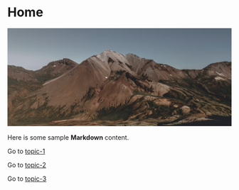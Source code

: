 # Home

![](images/mountain.jpg ':class=banner-image')

Here is some sample **Markdown** content.  

Go to [topic-1](topic-1.md)

Go to [topic-2](/my-folder/topic-2.md)

Go to [topic-3](/my-folder/my-folder-2/topic-3.md)

